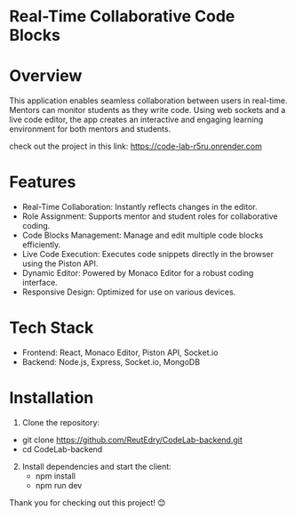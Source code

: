 # Real-Time Collaborative Code Blocks

# Overview

This application enables seamless collaboration between users in real-time. Mentors can monitor students as they write code. Using web sockets and a live code editor, the app creates an interactive and engaging learning environment for both mentors and students.

check out the project in this link:
https://code-lab-r5ru.onrender.com

# Features

* Real-Time Collaboration: Instantly reflects changes in the editor.
* Role Assignment: Supports mentor and student roles for collaborative coding.
* Code Blocks Management: Manage and edit multiple code blocks efficiently.
* Live Code Execution: Executes code snippets directly in the browser using the Piston API.
* Dynamic Editor: Powered by Monaco Editor for a robust coding interface.
* Responsive Design: Optimized for use on various devices.

# Tech Stack

* Frontend: React, Monaco Editor, Piston API, Socket.io
* Backend: Node.js, Express, Socket.io, MongoDB

# Installation

1. Clone the repository:
  * git clone https://github.com/ReutEdry/CodeLab-backend.git
  * cd CodeLab-backend
2. Install dependencies and start the client:
   * npm install
   * npm run dev

Thank you for checking out this project! 😊
